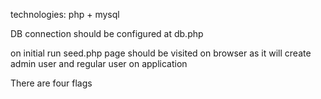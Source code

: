 technologies: php + mysql

DB connection should be configured at db.php

on initial run seed.php page should be visited on browser as it will create admin user and regular user on application

There are four flags